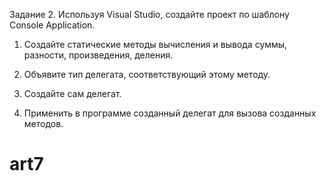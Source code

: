 Задание 2. Используя Visual Studio, создайте проект по шаблону Console Application.
1. Создайте статические методы вычисления и вывода суммы, разности, произведения, деления.

2. Объявите тип делегата, соответствующий этому методу.

3. Создайте сам делегат.

4. Применить в программе созданный делегат для вызова созданных методов.
# art7
